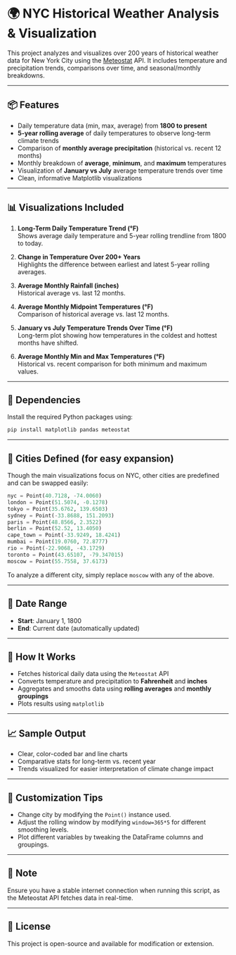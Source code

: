 # 🌍 NYC Historical Weather Analysis & Visualization

This project analyzes and visualizes over 200 years of historical weather data for New York City using the [Meteostat](https://dev.meteostat.net/) API. It includes temperature and precipitation trends, comparisons over time, and seasonal/monthly breakdowns.

---

## 📦 Features

- Daily temperature data (min, max, average) from **1800 to present**
- **5-year rolling average** of daily temperatures to observe long-term climate trends
- Comparison of **monthly average precipitation** (historical vs. recent 12 months)
- Monthly breakdown of **average**, **minimum**, and **maximum** temperatures
- Visualization of **January vs July** average temperature trends over time
- Clean, informative Matplotlib visualizations

---

## 📊 Visualizations Included

1. **Long-Term Daily Temperature Trend (°F)**  
   Shows average daily temperature and 5-year rolling trendline from 1800 to today.

2. **Change in Temperature Over 200+ Years**  
   Highlights the difference between earliest and latest 5-year rolling averages.

3. **Average Monthly Rainfall (inches)**  
   Historical average vs. last 12 months.

4. **Average Monthly Midpoint Temperatures (°F)**  
   Comparison of historical average vs. last 12 months.

5. **January vs July Temperature Trends Over Time (°F)**  
   Long-term plot showing how temperatures in the coldest and hottest months have shifted.

6. **Average Monthly Min and Max Temperatures (°F)**  
   Historical vs. recent comparison for both minimum and maximum values.

---

## 🧪 Dependencies

Install the required Python packages using:

```bash
pip install matplotlib pandas meteostat
```

---

## 📍 Cities Defined (for easy expansion)

Though the main visualizations focus on NYC, other cities are predefined and can be swapped easily:

```python
nyc = Point(40.7128, -74.0060)
london = Point(51.5074, -0.1278)
tokyo = Point(35.6762, 139.6503)
sydney = Point(-33.8688, 151.2093)
paris = Point(48.8566, 2.3522)
berlin = Point(52.52, 13.4050)
cape_town = Point(-33.9249, 18.4241)
mumbai = Point(19.0760, 72.8777)
rio = Point(-22.9068, -43.1729)
toronto = Point(43.65107, -79.347015)
moscow = Point(55.7558, 37.6173)
```

To analyze a different city, simply replace `moscow` with any of the above.

---

## 📅 Date Range

- **Start**: January 1, 1800  
- **End**: Current date (automatically updated)

---

## 🧠 How It Works

- Fetches historical daily data using the `Meteostat` API
- Converts temperature and precipitation to **Fahrenheit** and **inches**
- Aggregates and smooths data using **rolling averages** and **monthly groupings**
- Plots results using `matplotlib`

---

## 📈 Sample Output

- Clear, color-coded bar and line charts
- Comparative stats for long-term vs. recent year
- Trends visualized for easier interpretation of climate change impact

---

## 🔄 Customization Tips

- Change city by modifying the `Point()` instance used.
- Adjust the rolling window by modifying `window=365*5` for different smoothing levels.
- Plot different variables by tweaking the DataFrame columns and groupings.

---

## 📍 Note

Ensure you have a stable internet connection when running this script, as the Meteostat API fetches data in real-time.

---

## 📜 License

This project is open-source and available for modification or extension.

